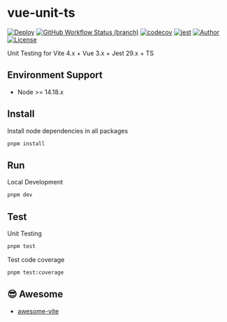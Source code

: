 # vue-unit-ts


[![Deploy](https://github.com/pdsuwwz/vue-unit-ts/workflows/Unit-Testing/badge.svg)](https://github.com/pdsuwwz/vue-unit-ts/actions/workflows/unit-testing.yml)
[![GitHub Workflow Status (branch)](https://img.shields.io/github/actions/workflow/status/pdsuwwz/vue-unit-ts/unit-testing.yml?branch=main)](https://github.com/pdsuwwz/vue-unit-ts/deployments/activity_log)
[![codecov](https://codecov.io/gh/pdsuwwz/vue-unit-ts/branch/main/graph/badge.svg)](https://codecov.io/gh/pdsuwwz/vue-unit-ts)
[![jest](https://jestjs.io/img/jest-badge.svg)](https://github.com/facebook/jest)
[![Author](https://img.shields.io/badge/Author-Wisdom-9cf)](https://github.com/pdsuwwz)
[![License](https://img.shields.io/github/license/pdsuwwz/vite-starter?color=blue)](https://github.com/pdsuwwz/vite-starter/blob/master/LICENSE)

Unit Testing for Vite 4.x + Vue 3.x + Jest 29.x + TS


## Environment Support

* Node >= 14.18.x

## Install

Install node dependencies in all packages

```bash
pnpm install
```

## Run

Local Development

```bash
pnpm dev
```

## Test

Unit Testing

```bash
pnpm test
```

Test code coverage

```bash
pnpm test:coverage
```

## 😎 Awesome

* [awesome-vite](https://github.com/pdsuwwz/awesome-vite)
